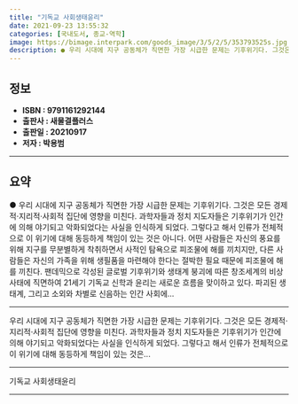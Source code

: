 ```yaml
---
title: "기독교 사회생태윤리"
date: 2021-09-23 13:55:32
categories: [국내도서, 종교-역학]
image: https://bimage.interpark.com/goods_image/3/5/2/5/353793525s.jpg
description: ● 우리 시대에 지구 공동체가 직면한 가장 시급한 문제는 기후위기다. 그것은 모든 경제적·지리적·사회적 집단에 영향을 미친다. 과학자들과 정치 지도자들은 기후위기가 인간에 의해 야기되고 악화되었다는 사실을 인식하게 되었다. 그렇다고 해서 인류가 전체적으로 이 위기에 대해 동등하게 책임
---
```


## **정보**

- **ISBN : 9791161292144**
- **출판사 : 새물결플러스**
- **출판일 : 20210917**
- **저자 : 박용범**

------



## **요약**

●  우리 시대에 지구 공동체가 직면한 가장 시급한 문제는 기후위기다. 그것은 모든 경제적·지리적·사회적 집단에 영향을 미친다. 과학자들과 정치 지도자들은 기후위기가 인간에 의해 야기되고 악화되었다는 사실을 인식하게 되었다. 그렇다고 해서 인류가 전체적으로 이 위기에 대해 동등하게 책임이 있는 것은 아니다. 어떤 사람들은 자신의 풍요를 위해 지구를 무분별하게 착취하면서 사적인 탐욕으로 피조물에 해를 끼치지만, 다른 사람들은 자신의 가족을 위해 생필품을 마련해야 한다는 절박한 필요 때문에 피조물에 해를 끼친다.  팬데믹으로 각성된 글로벌 기후위기와 생태계 붕괴에 따른 창조세계의 비상사태에 직면하여 21세기 기독교 신학과 윤리는 새로운 흐름을 맞이하고 있다. 파괴된 생태계, 그리고 소외와 차별로 신음하는 인간 사회에...

------

우리 시대에 지구 공동체가 직면한 가장 시급한 문제는 기후위기다. 그것은 모든 경제적·지리적·사회적 집단에 영향을 미친다. 과학자들과 정치 지도자들은 기후위기가 인간에 의해 야기되고 악화되었다는 사실을 인식하게 되었다. 그렇다고 해서 인류가 전체적으로 이 위기에 대해 동등하게 책임이 있는 것은... 

------


기독교 사회생태윤리 

------


